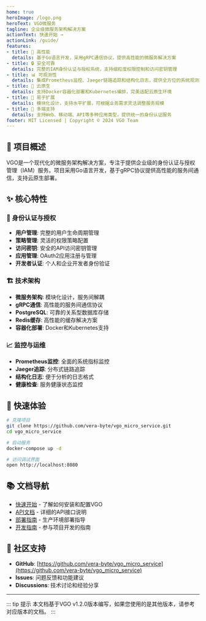 ```yaml
---
home: true
heroImage: /logo.png
heroText: VGO微服务
tagline: 企业级微服务架构解决方案
actionText: 快速开始 →
actionLink: /guide/
features:
- title: 🚀 高性能
  details: 基于Go语言开发，采用gRPC通信协议，提供高性能的微服务解决方案
- title: 🔒 安全可靠
  details: 完整的IAM身份认证与授权系统，支持细粒度权限控制和访问密钥管理
- title: 📊 可观测性
  details: 集成Prometheus监控、Jaeger链路追踪和结构化日志，提供全方位的系统观测能力
- title: 🐳 云原生
  details: 支持Docker容器化部署和Kubernetes编排，完美适配云原生环境
- title: 🔧 易于扩展
  details: 模块化设计，支持水平扩展，可根据业务需求灵活调整服务规模
- title: 📱 多端支持
  details: 支持Web、移动端、API等多种应用类型，提供统一的身份认证服务
footer: MIT Licensed | Copyright © 2024 VGO Team
---
```


## 🎯 项目概述

VGO是一个现代化的微服务架构解决方案，专注于提供企业级的身份认证与授权管理（IAM）服务。项目采用Go语言开发，基于gRPC协议提供高性能的服务间通信，支持云原生部署。

## ✨ 核心特性

### 🔐 身份认证与授权
- **用户管理**: 完整的用户生命周期管理
- **策略管理**: 灵活的权限策略配置
- **访问密钥**: 安全的API访问密钥管理
- **应用管理**: OAuth2应用注册与管理
- **开发者认证**: 个人和企业开发者身份验证

### 🏗️ 技术架构
- **微服务架构**: 模块化设计，服务间解耦
- **gRPC通信**: 高性能的服务间通信协议
- **PostgreSQL**: 可靠的关系型数据库存储
- **Redis缓存**: 高性能的缓存解决方案
- **容器化部署**: Docker和Kubernetes支持

### 📈 监控与运维
- **Prometheus监控**: 全面的系统指标监控
- **Jaeger追踪**: 分布式链路追踪
- **结构化日志**: 便于分析的日志格式
- **健康检查**: 服务健康状态监控

## 🚀 快速体验

```bash
# 克隆项目
git clone https://github.com/vera-byte/vgo_micro_service.git
cd vgo_micro_service

# 启动服务
docker-compose up -d

# 访问调试界面
open http://localhost:8080
```

## 📚 文档导航

- [快速开始](/guide/) - 了解如何安装和配置VGO
- [API文档](/api/) - 详细的API接口说明
- [部署指南](/deployment/) - 生产环境部署指导
- [开发指南](/development/) - 参与项目开发的指南

## 🤝 社区支持

- **GitHub**: [https://github.com/vera-byte/vgo_micro_service](https://github.com/vera-byte/vgo_micro_service)
- **Issues**: 问题反馈和功能建议
- **Discussions**: 技术讨论和经验分享

---

::: tip 提示
本文档基于VGO v1.2.0版本编写，如果您使用的是其他版本，请参考对应版本的文档。
:::